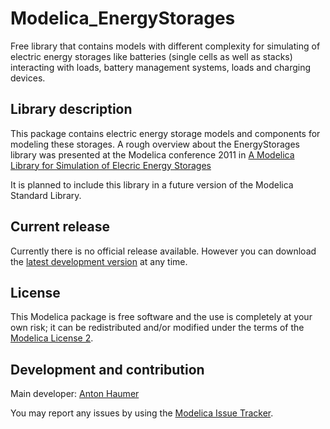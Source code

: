 # Modelica_EnergyStorages

Free library that contains models with different complexity for simulating of electric energy storages like batteries (single cells as well as stacks) interacting with loads, battery management systems, loads and charging devices.

## Library description

This package contains electric energy storage models and components for modeling these storages.
A rough overview about the EnergyStorages library was presented at the Modelica conference 2011 in [A Modelica Library for Simulation of Elecric Energy Storages](http://modelica.org/events/modelica2011/Proceedings/pages/papers/17_4_ID_105_a_fv.pdf)

It is planned to include this library in a future version of the Modelica Standard Library.


## Current release

Currently there is no official release available. However you can download the [latest development version](../../archive/master.zip) at any time.

## License

This Modelica package is free software and the use is completely at your own risk;
it can be redistributed and/or modified under the terms of the [Modelica License 2](https://modelica.org/licenses/ModelicaLicense2).

## Development and contribution
Main developer: [Anton Haumer](mailto:a.haumer@haumer.at)

You may report any issues by using the [Modelica Issue Tracker](https://trac.modelica.org/Modelica/newticket?component=_Modelica_EnergyStorages).
